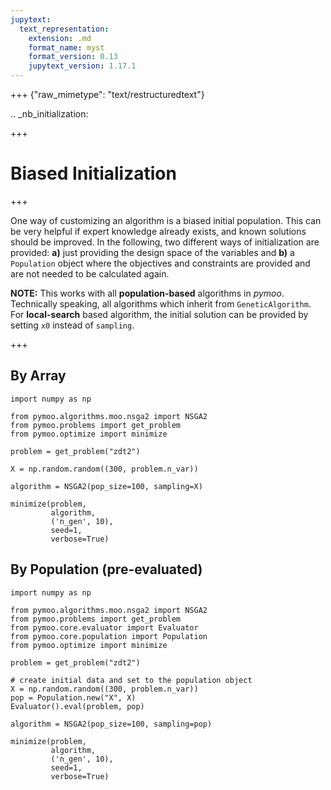 ```yaml
---
jupytext:
  text_representation:
    extension: .md
    format_name: myst
    format_version: 0.13
    jupytext_version: 1.17.1
---
```


+++ {"raw_mimetype": "text/restructuredtext"}

.. _nb_initialization:

+++

# Biased Initialization



+++

One way of customizing an algorithm is a biased initial population. This can be very helpful if expert knowledge already exists, and known solutions should be improved. In the following, two different ways of initialization are provided: **a)** just providing the design space of the variables and **b)** a `Population` object where the objectives and constraints are provided and are not needed to be calculated again.

**NOTE:** This works with all **population-based** algorithms in *pymoo*. Technically speaking, all algorithms which inherit from `GeneticAlgorithm`. For **local-search** based algorithm, the initial solution can be provided by setting `x0` instead of `sampling`.

+++

## By Array

```{code-cell} ipython3
import numpy as np

from pymoo.algorithms.moo.nsga2 import NSGA2
from pymoo.problems import get_problem
from pymoo.optimize import minimize

problem = get_problem("zdt2")

X = np.random.random((300, problem.n_var))

algorithm = NSGA2(pop_size=100, sampling=X)

minimize(problem,
         algorithm,
         ('n_gen', 10),
         seed=1,
         verbose=True)
```

## By Population (pre-evaluated)

```{code-cell} ipython3
import numpy as np

from pymoo.algorithms.moo.nsga2 import NSGA2
from pymoo.problems import get_problem
from pymoo.core.evaluator import Evaluator
from pymoo.core.population import Population
from pymoo.optimize import minimize

problem = get_problem("zdt2")

# create initial data and set to the population object
X = np.random.random((300, problem.n_var))
pop = Population.new("X", X)
Evaluator().eval(problem, pop)

algorithm = NSGA2(pop_size=100, sampling=pop)

minimize(problem,
         algorithm,
         ('n_gen', 10),
         seed=1,
         verbose=True)
```
